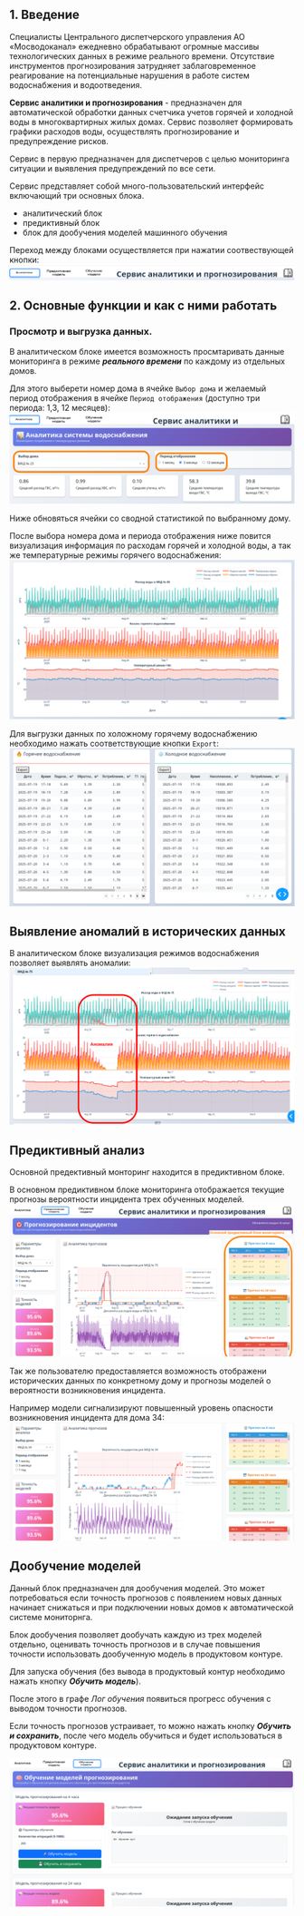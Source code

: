 ## 1. Введение

Специалисты Центрального диспетчерского управления АО «Мосводоканал» ежедневно обрабатывают огромные массивы технологических данных в режиме реального времени. Отсутствие инструментов прогнозирования затрудняет заблаговременное реагирование на потенциальные нарушения в работе систем водоснабжения и водоотведения.

**Сервис аналитики и прогнозирования** - предназначен для автоматической обработки данных счетчика учетов горячей и холодной воды в многоквартирных жилых домах. Сервис позволяет формировать графики расходов воды, осуществлять прогнозирование и предупреждение рисков.

Сервис в первую предназначен для диспетчеров с целью мониторинга ситуации и выявления предупреждений по все сети.

Сервис представляет собой много-пользовательский интерфейс включающий три основных блока.
- аналитический блок
- предиктивный блок
- блок для дообучения моделей машинного обучения

Переход между блоками осуществляется при нажатии соотвествующей кнопки:
![](instruction_img/1_title.png)

## 2. Основные функции и как с ними работать


### Просмотр и выгрузка данных.
В аналитическом блоке имеется возможность просмтаривать данные мониторинга в режиме ***реального времени*** по каждому из отдельных домов.

Для этого выберети номер дома в ячейке `Выбор дома` и желаемый период отображения в ячейке `Период отображения` (доступно три периода: 1,3, 12 месяцев):
![](instruction_img/home_1.png)

Ниже обновяться ячейки со сводной статистикой по выбранному дому.

После выбора номера дома и периода отображения ниже повится визуализация информация по расходам горячей и холодной воды, а так же температурные режимы горячего водоснабжения:
![](instruction_img/home_2.png)

Для выгрузки данных по холожному  горячему водоснабжению необходимо нажать соответствующие кнопки `Export`:
![](instruction_img/home_3.png)

## Выявление аномалий в исторических данных

В аналитическом блоке визуализация режимов водоснабжения позволяет выявлять аномалии:
![](instruction_img/home_4.png)

## Предиктивный анализ

Основной предективный монторинг находится в предиктивном блоке.

В основном предиктивном блоке мониторинга отображается текущие прогнозы вероятности инцидента трех обученных моделей.
![](instruction_img/predict_2.png)

Так же пользователю предоставляется возможность отображени исторических данных по конкретному дому и прогнозы моделей о вероятности возникновения инцидента.

Например модели сигнализируют повышенный уровень опасности возникновения инцидента для дома 34:
![](instruction_img/predict_3.png)

## Дообучение моделей

Данный блок предназначен для дообучения моделей. Это может потребоваться если точность прогнозов с появлением новых данных начинает снижаться и при подключении новых домов к автоматической системе мониторнга.

Блок дообучения позволяет дообучать каждую из трех моделей отдельно, оценивать точность прогнозов и в случае повышения точности использовать дообученную модель в продуктовом контуре.

Для запуска обучения (без вывода в продуктовый контур необходимо нажать кнопку ***Обучить модель***).

После этого в графе *Лог обучения* появиться прогресс обучения с выводом точности прогнозов.

Если точность прогнозов устраивает, то можно нажать кнопку ***Обучить и сохранить***, после чего модель обучиться и будет использоваться в продуктовом контуре.

![](instruction_img/learn_1.png)